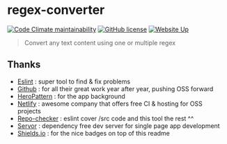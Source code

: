 # regex-converter

[![Code Climate maintainability](https://img.shields.io/codeclimate/maintainability/Shuunen/regex-converter?style=flat)](https://codeclimate.com/github/Shuunen/regex-converter)
[![GitHub license](https://img.shields.io/github/license/shuunen/regex-converter.svg?color=informational)](https://github.com/Shuunen/regex-converter/blob/master/LICENSE)
[![Website Up](https://img.shields.io/website/https/regex-converter.netlify.app.svg)](https://regex-converter.netlify.app)

> Convert any text content using one or multiple regex

## Thanks

- [Eslint](https://eslint.org) : super tool to find & fix problems
- [Github](https://github.com) : for all their great work year after year, pushing OSS forward
- [HeroPattern](https://heropatterns.com) : for the app background
- [Netlify](https://netlify.com) : awesome company that offers free CI & hosting for OSS projects
- [Repo-checker](https://github.com/Shuunen/repo-checker) : eslint cover /src code and this tool the rest ^^
- [Servor](https://github.com/lukejacksonn/servor) : dependency free dev server for single page app development
- [Shields.io](https://shields.io) : for the nice badges on top of this readme
